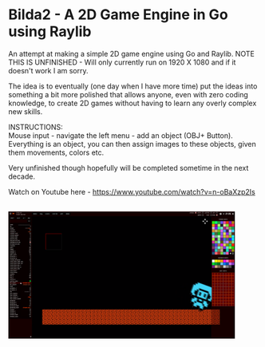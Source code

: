 # Bilda2 - A 2D Game Engine in Go using Raylib
An attempt at making a simple 2D game engine using Go and Raylib. NOTE THIS IS UNFINISHED - Will only currently run on 1920 X 1080 and if it doesn't work I am sorry.

The idea is to eventually (one day when I have more time) put the ideas into something a bit more polished that allows anyone, even with zero coding knowledge, to create 2D games without having to learn any overly complex new skills.

INSTRUCTIONS:<br/>
Mouse input - navigate the left menu - add an object (OBJ+ Button). Everything is an object, you can then assign images to these objects, given them movements, colors etc.

Very unfinished though hopefully will be completed sometime in the next decade.

Watch on Youtube here - https://www.youtube.com/watch?v=n-oBaXzp2Is

<br/>
<img src="screen.png" border="0" width=90%">
